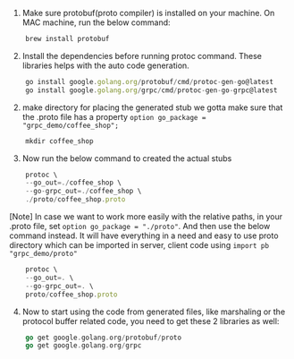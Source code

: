 1. Make sure protobuf(proto compiler) is installed on your machine. On MAC machine, run the below command:
```js
	brew install protobuf
```

2. Install the dependencies before running protoc command. These libraries helps with the auto code generation.
```js
    go install google.golang.org/protobuf/cmd/protoc-gen-go@latest
	go install google.golang.org/grpc/cmd/protoc-gen-go-grpc@latest
```

2. make directory for placing the generated stub
	we gotta make sure that the .proto file has a property `option go_package = "grpc_demo/coffee_shop";`
```js
    mkdir coffee_shop
```

3. Now run the below command to created the actual stubs
```js
	protoc \
	--go_out=./coffee_shop \
	--go-grpc_out=./coffee_shop \
	./proto/coffee_shop.proto
```

[Note] In case we want to work more easily with the relative paths, in your .proto file, set `option go_package = "./proto"`. And then use the below command instead. It will have everything in a need and easy to use proto directory which can be imported in server, client code using `import pb "grpc_demo/proto"`
```js
	protoc \
	--go_out=. \
	--go-grpc_out=. \
	proto/coffee_shop.proto
```

4. Now to start using the code from generated files, like marshaling or the protocol buffer related code, you need to get these 2 libraries as well:
```go
	go get google.golang.org/protobuf/proto
	go get google.golang.org/grpc
```

